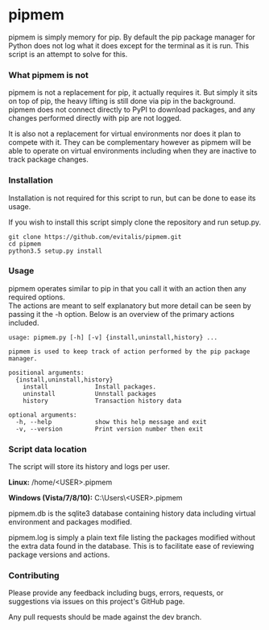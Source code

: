 # pipmem #
pipmem is simply memory for pip. By default the pip package manager for Python does not log what it does except for the terminal as it is run. This script is an attempt to solve for this.

### What pipmem is not ###
pipmem is not a replacement for pip, it actually requires it. But simply it sits on top of pip, the heavy lifting is still done via pip in the background. pipmem does not connect directly to PyPI to download packages, and any changes performed directly with pip are not logged.

It is also not a replacement for virtual environments nor does it plan to compete with it. They can be complementary however as pipmem will be able to operate on virtual environments including when they are inactive to track package changes.

### Installation ###
Installation is not required for this script to run, but can be done to ease its usage.

If you wish to install this script simply clone the repository and run setup.py.

    git clone https://github.com/evitalis/pipmem.git
    cd pipmem
    python3.5 setup.py install

### Usage ###
pipmem operates similar to pip in that you call it with an action then any required options.
<br />
The actions are meant to self explanatory but more detail can be seen by passing it the -h option. Below is an overview of the primary actions included.

    usage: pipmem.py [-h] [-v] {install,uninstall,history} ...

    pipmem is used to keep track of action performed by the pip package manager.

    positional arguments:
      {install,uninstall,history}
        install             Install packages.
        uninstall           Unnstall packages
        history             Transaction history data

    optional arguments:
      -h, --help            show this help message and exit
      -v, --version         Print version number then exit

### Script data location ###
The script will store its history and logs per user.

**Linux:** /home/<USER\>.pipmem

**Windows (Vista/7/8/10):** C:\Users\\<USER\>\.pipmem

pipmem.db is the sqlite3 database containing history data including virtual environment and packages modified.


pipmem.log is simply a plain text file listing the packages modified without the extra data found in the database. This is to facilitate ease of reviewing package versions and actions.

### Contributing ###
Please provide any feedback including bugs, errors, requests, or suggestions via issues on this project's GitHub page.

Any pull requests should be made against the dev branch.
